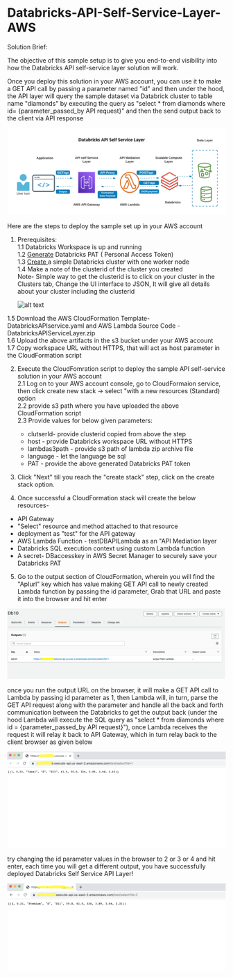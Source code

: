 # Databricks-API-Self-Service-Layer-AWS

Solution Brief:

The objective of this sample setup is to give you end-to-end visibility into how the Databricks API self-service layer solution will work.

Once you deploy this solution in your AWS account, you can use it to make a GET API call by passing a parameter named "id" and then under the hood, the API layer will query the sample dataset via Databrick cluster to table name "diamonds" by executing the query as "select * from diamonds where id= {parameter_passed_by API request}" and then the send output back to the client via API response


![alt text](https://github.com/priyal-c/Databricks-API-Self-Service-Layer-AWS/blob/main/Databricks%20API%20Self%20Service%20Layer.png)


Here are the steps to deploy the sample set up in your AWS account

1. Prerequisites: <br />
  1.1 Databricks Workspace is up and running <br />
  1.2 [Generate](https://docs.databricks.com/dev-tools/api/latest/authentication.html#generate-a-personal-access-token) Databricks PAT ( Personal Access Token) <br />
  1.3 [Create ](https://docs.databricks.com/clusters/create.html#create-a-cluster)a simple Databricks cluster with one worker node <br />
  1.4 Make a note of the clusterid of the cluster you created <br />
     Note- Simple way to get the clusterid is to click on your cluster in the Clusters tab, Change the UI interface to JSON, It will give all details about your  cluster including the clusterid <br />
     
   ![alt text](https://forums.databricks.com/storage/attachments/1028-clusterid.png) 
           
           
  1.5 Download the AWS CloudFormation Template- DatabricksAPIservice.yaml and AWS Lambda Source Code - DatabricksAPIServiceLayer.zip  <br />
  1.6 Upload the above artifacts in the s3 bucket under your AWS account <br />
  1.7 Copy workspace URL without HTTPS, that will act as host parameter in the CloudFormation script <br />

2. Execute the CloudFomration script to deploy the sample API self-service solution in your AWS account <br />
  2.1 Log on to your AWS account console, go to CloudFormaion service, then click create new stack -> select "with a new resources (Standard) option<br />
  2.2 provide s3 path where you have uploaded the above CloudFormation script <br />
  2.3 Provide values for below given parameters: <br />
    - clutserId- provide clusterid copied from above the step <br />
    - host - provide Databricks workspace URL without HTTPS <br />
    - lambdas3path - provide s3 path of lambda zip archive file <br />
    - language - let the language be sql <br />
    - PAT - provide the above generated Databricks PAT token <br />
    
 3. Click "Next" till you reach the "create stack" step, click on the create stack option.
 
 4. Once successful a CloudFormation stack will create the below resources-
   - API Gateway 
   - "Select" resource and method attached to that resource 
   - deployment as "test" for the API gateway
   - AWS Lambda Function - testDBAPILambda as an "API Mediation layer 
   - Databricks SQL execution context using custom Lambda function
   - A secret- DBaccesskey in AWS Secret Manager to securely save your Databricks PAT
   
 5. Go to the output section of CloudFormation, wherein you will find the "ApIurl" key which has value making GET API call to newly created Lambda function by passing the id parameter, Grab that URL and paste it into the browser and hit enter
 
 ![alt text](https://github.com/priyal-c/Databricks-API-Self-Service-Layer-AWS/blob/main/output/CloudFormation_output.png)
 
  once you run the output URL on the browser, it will make a GET API call to Lambda by passing id parameter as 1, then Lambda will, in turn, parse the GET API request along with the parameter and handle all the back and forth communication between the Databricks to get the output back (under the hood Lambda will execute the SQL query as "select * from diamonds where id = {parameter_passed_by API request}"), once Lambda receives the request it will relay it back to API Gateway, which in turn relay back to the client browser as given below 
  
 ![alt text](https://github.com/priyal-c/Databricks-API-Self-Service-Layer-AWS/blob/main/output/API_output.png)
 
 
 try changing the id parameter values in the browser to 2 or 3 or 4 and hit enter, each time you will get a different output, you have successfully deployed Databricks Self Service API Layer!
 
 
 ![alt text](https://github.com/priyal-c/Databricks-API-Self-Service-Layer-AWS/blob/main/output/API_output1.png)
 
 
 
      
  
           
           
    


